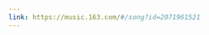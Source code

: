 ```yaml
---
link: https://music.163.com/#/song?id=2071961521
---
```


<!-- The World Starts And Ends With You -->
